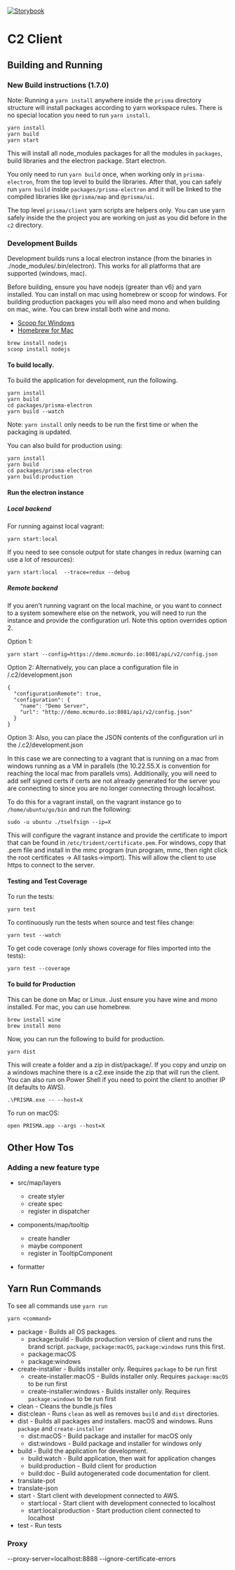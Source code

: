 [![Storybook](https://github.com/storybooks/brand/blob/master/badge/badge-storybook.svg)](https://storybook.mcmurdo.io/prisma-electron/nightly)

C2 Client
=========

## Building and Running

### New Build instructions (1.7.0)

Note: Running a `yarn install` anywhere inside the `prisma` directory structure will install packages according to yarn workspace rules. There is no special location you need to run `yarn install`.

```
yarn install
yarn build
yarn start
```

This will install all node_modules packages for all the modules in `packages`, build libraries and the electron package. Start electron.

You only need to run `yarn build` once, when working only in `prisma-electron`, from the top level to build the libraries. After that, you can safely run `yarn build` inside `packages/prisma-electron` and it will be linked to the compiled libraries like `@prisma/map` and `@prisma/ui`.

The top level `prisma/client` yarn scripts are helpers only. You can use yarn safely inside the the project you are working on just as you did before in the `c2` directory.

### Development Builds

Development builds runs a local electron instance (from the binaries in ./node_modules/.bin/electron). This works for all platforms that are supported (windows, mac).

Before building, ensure you have nodejs (greater than v6) and yarn installed. You can install on mac using homebrew or scoop for windows. For building production packages you will also need mono and when building on mac, wine. You can brew install both wine and mono.

* [Scoop for Windows](https://scoop.sh)
* [Homebrew for Mac](https://brew.sh)

```
brew install nodejs
scoop install nodejs
```

#### To build locally.

To build the application for development, run the following.

```
yarn install
yarn build
cd packages/prisma-electron
yarn build --watch
```

Note: `yarn install` only needs to be run the first time or when the packaging is updated.

You can also build for production using:

```
yarn install
yarn build
cd packages/prisma-electron
yarn build:production
```

#### Run the electron instance

##### Local backend

For running against local vagrant:

```
yarn start:local
```

If you need to see console output for state changes in redux (warning can use a lot of resources):

```
yarn start:local  --trace=redux --debug
```

##### Remote backend

If you aren't running vagrant on the local machine, or you want to connect to a system
somewhere else on the network, you will need to run the instance and provide the configuration url.
Note this option overrides option 2.

Option 1:
```
yarn start --config=https://demo.mcmurdo.io:8081/api/v2/config.json
```

Option 2:
Alternatively, you can place a configuration file in <home>/.c2/development.json
```
{
  "configurationRemote": true,
  "configuration": {
    "name": "Demo Server",
    "url": "http://demo.mcmurdo.io:8081/api/v2/config.json"
  }
}
```

Option 3:
Also, you can place the JSON contents of the configuration url in the <home>/.c2/development.json


In this case we are connecting to a vagrant that is running on a mac from windows running as a VM in parallels (the 10.22.55.X is convention for reaching the local mac from parallels vms). Additionally, you will need to add self signed certs if certs are not already generated for the server you are connecting to since you are no longer connecting through localhost.

To do this for a vagrant install, on the vagrant instance go to `/home/ubuntu/go/bin` and run the following:

```
sudo -u ubuntu ./tselfsign --ip=X
```

This will configure the vagrant instance and provide the certificate to import that can be found in `/etc/trident/certificate.pem`. For windows, copy that .pem file and install in the mmc program (run program, mmc, then right click the root certificates -> All tasks->import). This will allow the client to use https to connect to the server.

#### Testing and Test Coverage

To run the tests:

```
yarn test
```

To continuously run the tests when source and test files change:

```
yarn test --watch
```

To get code coverage (only shows coverage for files imported into the tests):

```
yarn test --coverage
```

#### To build for Production

This can be done on Mac or Linux. Just ensure you have wine and mono installed. For mac, you can use homebrew.

```
brew install wine
brew install mono
```

Now, you can run the following to build for production.

```
yarn dist
```

This will create a folder and a zip in dist/package/<OS>. If you copy and unzip on a windows machine there is a c2.exe inside the zip that will run the client. You can also run on Power Shell if you need to point the client to another IP (it defaults to AWS).

```
.\PRISMA.exe -- --host=X
```

To run on macOS:

```
open PRISMA.app --args --host=X
```

## Other How Tos
### Adding a new feature type

- src/map/layers
    - create styler
    - create spec
    - register in dispatcher

- components/map/tooltip
    - create handler
    - maybe component
    - register in TooltipComponent

- formatter


## Yarn Run Commands

To see all commands use `yarn run`

```
yarn <command>
```

* package - Builds all OS packages.
  * package:build  - Builds production version of client and runs the brand script. `package`, `package:macOS`, `package:windows` runs this first.
  * package:macOS
  * package:windows
* create-installer - Builds installer only. Requires `package` to be run first
  * create-installer:macOS - Builds installer only. Requires `package:macOS` to be run first
  * create-installer:windows - Builds installer only. Requires `package:windows` to be run first
* clean - Cleans the bundle.js files
* dist:clean - Runs `clean` as well as removes `build` and `dist` directories.
* dist - Builds all packages and installers. macOS and windows. Runs `package` and `create-installer`
  * dist:macOS -  Build package and installer for macOS only
  * dist:windows -  Build package and installer for windows only
* build - Build the application for development.
  * build:watch - Build application, then wait for application changes
  * build:production - Build client for production
  * build:doc - Build autogenerated code documentation for client.
* translate-pot
* translate-json
* start - Start client with development connected to AWS.
  * start:local - Start client with development connected to localhost
  * start:local:production - Start production client connected to localhost
* test - Run tests

### Proxy
 --proxy-server=localhost:8888 --ignore-certificate-errors
